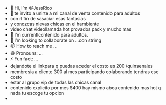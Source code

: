 - 👋 Hi, I’m @JessRico
- 👀  te invito a unirte a mi canal de venta contenido para adultos
- con rl fin de sasaciar esas fantasias
- y conozcas nievas chicas en el hambiente
- vídeo chat videollamada hot provados pack y mucho mas
- 🌱 I’m currentlcontenido para adultos.
- 💞️ I’m looking to collaborate on ...con strimg 
- 📫 How to reach me ...
- 😄 Pronouns: ...
- ⚡ Fun fact: ...
- dejandote el linkpara q puedas aceder el costo es 200 /quinsenales
- membresia a cliente 300 al mes participando colaborando tendras ese costo
- estar al grupo vip de todas las chicas canal 
- contenido explicito por mes $400  hay mismo abea contenido mas hot q nada tu escoge tu opcion 
- 

<!---
JessRico/JessRico is a ✨ special ✨ repository because its `README.md` (this file) appears on your GitHub profile.
You can click the Preview link to take a look at your changes.
--->
